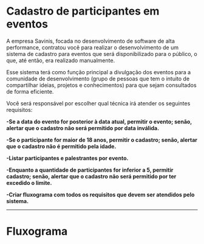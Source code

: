 # Cadastro de participantes em eventos

A empresa Savinis, focada no desenvolvimento de software de alta performance, contratou você para realizar o desenvolvimento de um sistema de cadastro para eventos que será disponibilizado para o público, o que, até então, era realizado manualmente.

Esse sistema terá como função principal a divulgação dos eventos para a comunidade de desenvolvimento (grupo de pessoas que tem o intuito de compartilhar ideias, projetos e conhecimentos) para que sejam consultados de forma eficiente.

Você será responsável por escolher qual técnica irá atender os seguintes requisitos:

**-Se a data do evento for posterior à data atual, permitir o evento; senão, alertar que o cadastro não será permitido por data inválida.**

**-Se o participante for maior de 18 anos, permitir o cadastro; senão, alertar que o cadastro não é permitido pela idade.**

**-Listar participantes e palestrantes por evento.**

**-Enquanto a quantidade de participantes for inferior a 5, permitir cadastro; senão, alertar que o cadastro não será permitido por ter excedido o limite.**

**-Criar fluxograma com todos os requisitos que devem ser atendidos pelo sistema.**

---------------------------------------------------------------------------------------------------

# Fluxograma

